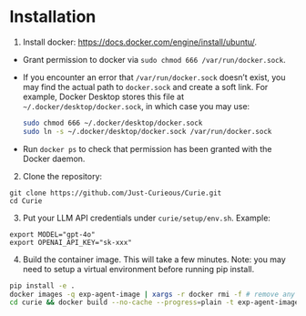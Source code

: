 # Installation

1. Install docker: https://docs.docker.com/engine/install/ubuntu/. 

  - Grant permission to docker via `sudo chmod 666 /var/run/docker.sock`. 

  - If you encounter an error that `/var/run/docker.sock` doesn’t exist, you may find the actual path to `docker.sock` and create a soft link. For example, Docker Desktop stores this file at `~/.docker/desktop/docker.sock`, in which case you may use:

    ```bash
    sudo chmod 666 ~/.docker/desktop/docker.sock
    sudo ln -s ~/.docker/desktop/docker.sock /var/run/docker.sock
    ```

  - Run `docker ps` to check that permission has been granted with the Docker daemon.

2. Clone the repository:

```
git clone https://github.com/Just-Curieous/Curie.git
cd Curie
```

3. Put your LLM API credentials under `curie/setup/env.sh`. Example: 

```
export MODEL="gpt-4o" 
export OPENAI_API_KEY="sk-xxx" 
```

4. Build the container image. This will take a few minutes. Note: you may need to setup a virtual environment before running pip install.

```bash
pip install -e .
docker images -q exp-agent-image | xargs -r docker rmi -f # remove any existing conflict image
cd curie && docker build --no-cache --progress=plain -t exp-agent-image -f ExpDockerfile_default .. && cd -
```
